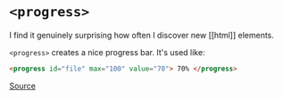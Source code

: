 # `<progress>`
I find it genuinely surprising how often I discover new [[html]] elements.

`<progress>` creates a nice progress bar. It's used like:

```html
<progress id="file" max="100" value="70"> 70% </progress>
```

[Source](https://developer.mozilla.org/en-US/docs/Web/HTML/Element/progress)
